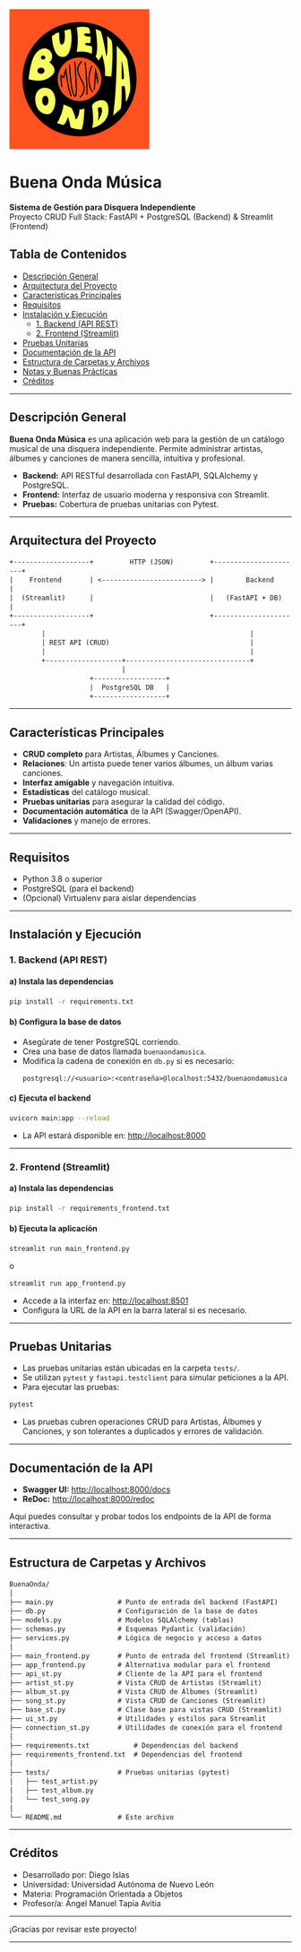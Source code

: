 <img src="COLOR.jpg" alt="Logo Buena Onda Música" width="250"/>

# Buena Onda Música

**Sistema de Gestión para Disquera Independiente**  
Proyecto CRUD Full Stack: FastAPI + PostgreSQL (Backend) & Streamlit (Frontend)



## Tabla de Contenidos

- [Descripción General](#descripción-general)
- [Arquitectura del Proyecto](#arquitectura-del-proyecto)
- [Características Principales](#características-principales)
- [Requisitos](#requisitos)
- [Instalación y Ejecución](#instalación-y-ejecución)
  - [1. Backend (API REST)](#1-backend-api-rest)
  - [2. Frontend (Streamlit)](#2-frontend-streamlit)
- [Pruebas Unitarias](#pruebas-unitarias)
- [Documentación de la API](#documentación-de-la-api)
- [Estructura de Carpetas y Archivos](#estructura-de-carpetas-y-archivos)
- [Notas y Buenas Prácticas](#notas-y-buenas-prácticas)
- [Créditos](#créditos)

---

## Descripción General

**Buena Onda Música** es una aplicación web para la gestión de un catálogo musical de una disquera independiente. Permite administrar artistas, álbumes y canciones de manera sencilla, intuitiva y profesional.

- **Backend:** API RESTful desarrollada con FastAPI, SQLAlchemy y PostgreSQL.
- **Frontend:** Interfaz de usuario moderna y responsiva con Streamlit.
- **Pruebas:** Cobertura de pruebas unitarias con Pytest.

---

## Arquitectura del Proyecto

```
+-------------------+         HTTP (JSON)         +----------------------+
|    Frontend       | <-------------------------> |        Backend       |
|  (Streamlit)      |                             |   (FastAPI + DB)     |
+-------------------+                             +----------------------+
        |                                                   |
        | REST API (CRUD)                                   |
        |                                                   |
        +-------------------+-------------------------------+
                            |
                    +------------------+
                    |  PostgreSQL DB   |
                    +------------------+
```

---

## Características Principales

- **CRUD completo** para Artistas, Álbumes y Canciones.
- **Relaciones**: Un artista puede tener varios álbumes, un álbum varias canciones.
- **Interfaz amigable** y navegación intuitiva.
- **Estadísticas** del catálogo musical.
- **Pruebas unitarias** para asegurar la calidad del código.
- **Documentación automática** de la API (Swagger/OpenAPI).
- **Validaciones** y manejo de errores.

---

## Requisitos

- Python 3.8 o superior
- PostgreSQL (para el backend)
- (Opcional) Virtualenv para aislar dependencias

---

## Instalación y Ejecución

### 1. Backend (API REST)

#### a) Instala las dependencias

```bash
pip install -r requirements.txt
```

#### b) Configura la base de datos

- Asegúrate de tener PostgreSQL corriendo.
- Crea una base de datos llamada `buenaondamusica`.
- Modifica la cadena de conexión en `db.py` si es necesario:
  ```
  postgresql://<usuario>:<contraseña>@localhost:5432/buenaondamusica
  ```

#### c) Ejecuta el backend

```bash
uvicorn main:app --reload
```

- La API estará disponible en: [http://localhost:8000](http://localhost:8000)

---

### 2. Frontend (Streamlit)

#### a) Instala las dependencias

```bash
pip install -r requirements_frontend.txt
```

#### b) Ejecuta la aplicación

```bash
streamlit run main_frontend.py
```
o
```bash
streamlit run app_frontend.py
```

- Accede a la interfaz en: [http://localhost:8501](http://localhost:8501)
- Configura la URL de la API en la barra lateral si es necesario.

---

## Pruebas Unitarias

- Las pruebas unitarias están ubicadas en la carpeta `tests/`.
- Se utilizan `pytest` y `fastapi.testclient` para simular peticiones a la API.
- Para ejecutar las pruebas:

```bash
pytest
```

- Las pruebas cubren operaciones CRUD para Artistas, Álbumes y Canciones, y son tolerantes a duplicados y errores de validación.

---

## Documentación de la API

- **Swagger UI:** [http://localhost:8000/docs](http://localhost:8000/docs)
- **ReDoc:** [http://localhost:8000/redoc](http://localhost:8000/redoc)

Aquí puedes consultar y probar todos los endpoints de la API de forma interactiva.

---

## Estructura de Carpetas y Archivos

```
BuenaOnda/
│
├── main.py                # Punto de entrada del backend (FastAPI)
├── db.py                  # Configuración de la base de datos
├── models.py              # Modelos SQLAlchemy (tablas)
├── schemas.py             # Esquemas Pydantic (validación)
├── services.py            # Lógica de negocio y acceso a datos
│
├── main_frontend.py       # Punto de entrada del frontend (Streamlit)
├── app_frontend.py        # Alternativa modular para el frontend
├── api_st.py              # Cliente de la API para el frontend
├── artist_st.py           # Vista CRUD de Artistas (Streamlit)
├── album_st.py            # Vista CRUD de Álbumes (Streamlit)
├── song_st.py             # Vista CRUD de Canciones (Streamlit)
├── base_st.py             # Clase base para vistas CRUD (Streamlit)
├── ui_st.py               # Utilidades y estilos para Streamlit
├── connection_st.py       # Utilidades de conexión para el frontend
│
├── requirements.txt           # Dependencias del backend
├── requirements_frontend.txt  # Dependencias del frontend
│
├── tests/                 # Pruebas unitarias (pytest)
│   ├── test_artist.py
│   ├── test_album.py
│   └── test_song.py
│
└── README.md              # Este archivo
```

---

## Créditos

- Desarrollado por: Diego Islas
- Universidad: Universidad Autónoma de Nuevo León
- Materia: Programación Orientada a Objetos
- Profesor/a: Ángel Manuel Tapia Avitia

---

¡Gracias por revisar este proyecto!  


---


